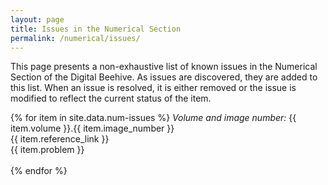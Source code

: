 ```yaml
---
layout: page
title: Issues in the Numerical Section
permalink: /numerical/issues/
---
```

This page presents a non-exhaustive list of known issues in the Numerical Section of the Digital Beehive. As issues are discovered, they are added to this list. When an issue is resolved, it is either removed or the issue is modified to reflect the current status of the item.  

{% for item in site.data.num-issues %}
_Volume and image number:_ {{ item.volume }}.{{ item.image_number }}<br>
{{ item.reference_link }} <br>
{{ item.problem }} <br>
<br>
{% endfor %}
